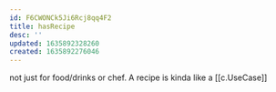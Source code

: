 ```yaml
---
id: F6CWONCk5Ji6Rcj8qq4F2
title: hasRecipe
desc: ''
updated: 1635892328260
created: 1635892276046
---
```


not just for food/drinks or chef. A recipe is kinda like a [[c.UseCase]]
